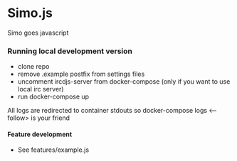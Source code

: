 Simo.js
=======

Simo goes javascript

### Running local development version
- clone repo
- remove .example postfix from settings files
- uncomment ircdjs-server from docker-compose (only if you want to use local irc server)
- run docker-compose up

All logs are redirected to container stdouts so docker-compose logs <--follow> is your friend

#### Feature development

- See features/example.js
